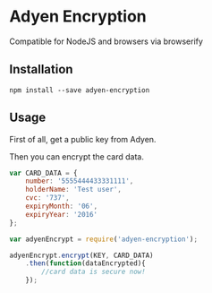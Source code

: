 # Adyen Encryption

Compatible for NodeJS and browsers via browserify

## Installation

`npm install --save adyen-encryption`

## Usage

First of all, get a public key from Adyen.

Then you can encrypt the card data.

```javascript
var CARD_DATA = {
    number: '5555444433331111',
    holderName: 'Test user',
    cvc: '737',
    expiryMonth: '06',
    expiryYear: '2016'
};
```

```javascript
var adyenEncrypt = require('adyen-encryption');

adyenEncrypt.encrypt(KEY, CARD_DATA)
	.then(function(dataEncrypted){
		//card data is secure now!
	});
```
